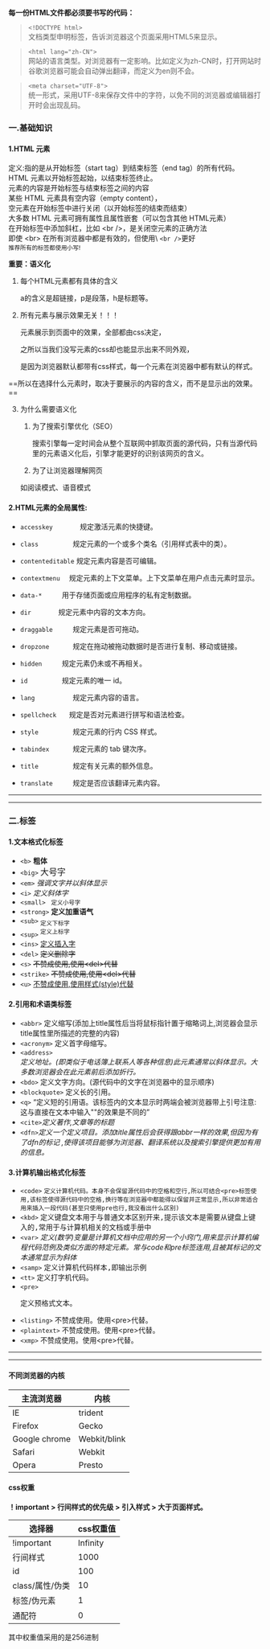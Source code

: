 **每一份HTML文件都必须要书写的代码：**
> `<!DOCTYPE html>`  
> 文档类型申明标签，告诉浏览器这个页面采用HTML5来显示。

> `<html lang="zh-CN">`  
网站的语言类型。对浏览器有一定影响。比如定义为zh-CN时，打开网站时谷歌浏览器可能会自动弹出翻译，而定义为en则不会。

> `<meta charset="UTF-8">`   
统一形式，采用UTF-8来保存文件中的字符，以免不同的浏览器或编辑器打开时会出现乱码。

### 一.基础知识

#### 1.HTML 元素

定义:指的是从开始标签（start tag）到结束标签（end tag）的所有代码。  
HTML 元素以开始标签起始，以结束标签终止。  
元素的内容是开始标签与结束标签之间的内容  
某些 HTML 元素具有空内容（empty content），   
空元素在开始标签中进行关闭（以开始标签的结束而结束）  
大多数 HTML 元素可拥有属性且属性嵌套（可以包含其他 HTML元素）  
在开始标签中添加斜杠，比如 \<br />，是关闭空元素的正确方法  
即使 \<br> 在所有浏览器中都是有效的，但使用\ `<br />`更好  
<small>推荐所有的标签都使用小写!</small>

**重要：语义化**

1. 每个HTML元素都有具体的含义

   a的含义是超链接，p是段落，h是标题等。

2. 所有元素与展示效果无关！！！

   元素展示到页面中的效果，全部都由css决定，

   之所以当我们没写元素的css却也能显示出来不同外观，

   是因为浏览器默认都带有css样式，每一个元素在浏览器中都有默认的样式。

   

==所以在选择什么元素时，取决于要展示的内容的含义，而不是显示出的效果。==

3. 为什么需要语义化

   1. 为了搜索引擎优化（SEO）

      搜索引擎每一定时间会从整个互联网中抓取页面的源代码，只有当源代码里的元素语义化后，引擎才能更好的识别该网页的含义。
      
   2.  为了让浏览器理解网页
   
      如阅读模式、语音模式

 

#### 2.HTML元素的全局属性:

- `accesskey 	   ` 规定激活元素的快捷键。  

- `class 		 ` 规定元素的一个或多个类名（引用样式表中的类）。   

- `contenteditable` 规定元素内容是否可编辑。  

- `contextmenu  ` 规定元素的上下文菜单。上下文菜单在用户点击元素时显示。  

- `data-* 	  ` 	用于存储页面或应用程序的私有定制数据。  

- `dir 		 ` 规定元素中内容的文本方向。  

- `draggable 	 ` 规定元素是否可拖动。  

- `dropzone 	 ` 规定在拖动被拖动数据时是否进行复制、移动或链接。   

- `hidden 	  ` 	规定元素仍未或不再相关。  

- `id 		  ` 	规定元素的唯一 id。   

- `lang 		 ` 规定元素内容的语言。  

- `spellcheck   ` 	规定是否对元素进行拼写和语法检查。  

- `style 		 ` 规定元素的行内 CSS 样式。  

- `tabindex 	 ` 规定元素的 tab 键次序。  

- `title 		 ` 规定有关元素的额外信息。  

- `translate 	 ` 规定是否应该翻译元素内容。  

----

----

### 二.标签

#### 1.文本格式化标签

- `<b>`			    <b>粗体</b>    
- `<big>`			<big>大号字</big>    
- `<em>` 			<em>强调文字并以斜体显示</em>  
- `<i>` 			<i>定义斜体字</i>  	
- `<small> `		<small>定义小号字</small>  
- `<strong>` 		<strong>定义加重语气</strong>       
- `<sub>`			<sub>定义下标字</sub>         
- `<sup>`			<sup>定义上标字</sup>      
- `<ins>`			<ins>定义插入字</ins>      
- `<del>`			<del>定义删除字</del>      
- `<s>` 			<s>不赞成使用,使用\<del>代替</s>       
- `<strike>` 		<strike>不赞成使用,使用\<del>代替</strike>        
- `<u>` 			<u>不赞成使用,使用样式(style)代替</u>     

#### 2.引用和术语类标签

- `<abbr>` <abbr>定义缩写(添加上title属性后当将鼠标指针置于缩略词上,浏览器会显示title属性里所描述的完整的内容)</abbr>  
- `<acronym>` <acronym>定义首字母缩写。</acronym>    
- `<address>`  <address>定义地址。(即类似于电话簿上联系人等各种信息)此元素通常以斜体显示。大多数浏览器会在此元素前后添加折行。</address>    
- `<bdo>`  <bdo>定义文字方向。(源代码中的文字在浏览器中的显示顺序)</bdo>	  
- `<blockquote>` <blockpuote>定义长的引用。</blockpuote>	  
- `<q>` <q>定义短的引用语。该标签内的文本显示时两端会被浏览器带上引号注意:这与直接在文本中输入""的效果是不同的</q>	  
- `<cite>`<cite>定义著作,文章等的标题</cite>	
- `<dfn>`<dfn>定义一个定义项目。添加title属性后会获得跟abbr一样的效果,但因为有了dfn的标记	,使得该项目能够为浏览器、翻译系统以及搜索引擎提供更加有用的信息。</dfn>	          

#### 3.计算机输出格式化标签

- `<code>`		<code>定义计算机代码。本身不会保留源代码中的空格和空行,所以可结合\<pre>标签使用,该标签使得源代码中的空格,换行等在浏览器中都能得以保留并正常显示,所以非常适合用来插入一段代码(甚至只使用pre也行,我没看出什么区别)</code>    
- `<kbd>` 		<kbd>定义键盘文本用于与普通文本区别开来,提示该文本是需要从键盘上键入的,常用于与计算机相关的文档或手册中</kbd>    
- `<var>` 		<var>定义(数学)变量是计算机文档中应用的另一个小窍门,用来显示计算机编程代码范例及类似方面的特定元素。常与code和pre标签连用,且被其标记的文本通常显示为斜体</var>    
- `<samp>`		<samp>定义计算机代码样本,即输出示例</samp>    
- `<tt>` 			<tt>定义打字机代码。</tt>                 
- `<pre>`			<pre>定义预格式文本。</pre>    
- `<listing>`     不赞成使用。使用\<pre>代替。     
- `<plaintext>`	不赞成使用。使用\<pre>代替。     
- `<xmp>`			不赞成使用。使用\<pre>代替。    
----

----
#### 不同浏览器的内核

|主流浏览器			|内核		|	
|------				|------ 	|
|IE					|trident	
|Firefox			|Gecko		|	
|Google chrome		|Webkit/blink|	
|Safari				|Webkit		|	
|Opera				|Presto		|	



#### css权重

**！important > 行间样式的优先级 > 引入样式 > 大于页面样式。**

|选择器          |css权重值|
|--------		|-------|
|!important		|Infinity|
|行间样式		|1000	|
|id				|100	|
|class/属性/伪类	|10		|
|标签/伪元素		|1		|
|通配符			|0		|

其中权重值采用的是256进制  